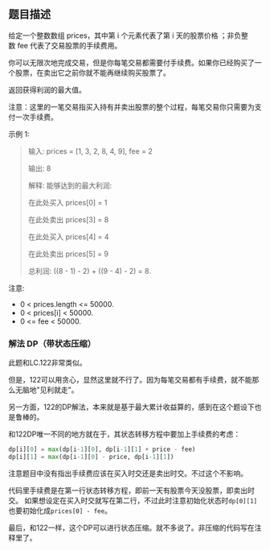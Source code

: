## 题目描述
给定一个整数数组 prices，其中第 i 个元素代表了第 i 天的股票价格 ；非负整数 fee 代表了交易股票的手续费用。

你可以无限次地完成交易，但是你每笔交易都需要付手续费。如果你已经购买了一个股票，在卖出它之前你就不能再继续购买股票了。

返回获得利润的最大值。

注意：这里的一笔交易指买入持有并卖出股票的整个过程，每笔交易你只需要为支付一次手续费。

示例 1:
>输入: prices = [1, 3, 2, 8, 4, 9], fee = 2
>
>输出: 8
>
>解释: 能够达到的最大利润:  
>
>在此处买入 prices[0] = 1
>
>在此处卖出 prices[3] = 8
>
>在此处买入 prices[4] = 4
>
>在此处卖出 prices[5] = 9
>
>总利润: ((8 - 1) - 2) + ((9 - 4) - 2) = 8.

注意:
- 0 < prices.length <= 50000.
- 0 < prices[i] < 50000.
- 0 <= fee < 50000.

### 解法 DP（带状态压缩）
此题和LC.122非常类似。

但是，122可以用贪心，显然这里就不行了。因为每笔交易都有手续费，就不能那么无脑地"见利就走"。

另一方面，122的DP解法，本来就是基于最大累计收益算的，感到在这个题设下也是鲁棒的。

和122DP唯一不同的地方就在于，其状态转移方程中要加上手续费的考虑：
```python
dp[i][0] = max(dp[i-1][0], dp[i-1][1] + price - fee)
dp[i][1] = max(dp[i-1][0] - price, dp[i-1][1])
```

注意题目中没有指出手续费应该在买入时交还是卖出时交。不过这个不影响。

代码里手续费是在第一行状态转移方程，即前一天有股票今天没股票，即卖出时交。
如果想设定在买入时交就写在第二行，不过此时注意初始化状态时`dp[0][1]`也要初始化成`prices[0] - fee`。

最后，和122一样，这个DP可以进行状态压缩。就不多说了。非压缩的代码写在注释里了。